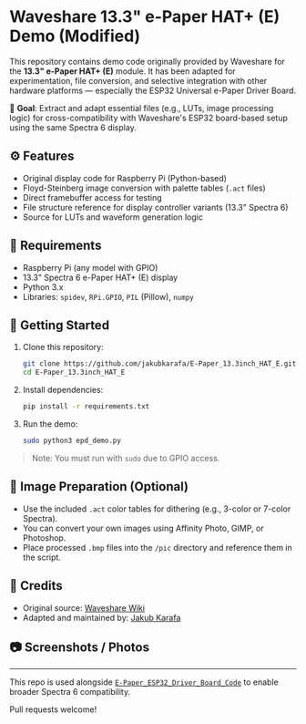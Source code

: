 # Waveshare 13.3" e-Paper HAT+ (E) Demo (Modified)

This repository contains demo code originally provided by Waveshare for the **13.3" e-Paper HAT+ (E)** module. It has been adapted for experimentation, file conversion, and selective integration with other hardware platforms — especially the ESP32 Universal e-Paper Driver Board.

🎯 **Goal**: Extract and adapt essential files (e.g., LUTs, image processing logic) for cross-compatibility with Waveshare's ESP32 board-based setup using the same Spectra 6 display.

## ⚙️ Features

- Original display code for Raspberry Pi (Python-based)
- Floyd-Steinberg image conversion with palette tables (`.act` files)
- Direct framebuffer access for testing
- File structure reference for display controller variants (13.3" Spectra 6)
- Source for LUTs and waveform generation logic

## 🧰 Requirements

- Raspberry Pi (any model with GPIO)
- 13.3" Spectra 6 e-Paper HAT+ (E) display
- Python 3.x
- Libraries: `spidev`, `RPi.GPIO`, `PIL` (Pillow), `numpy`

## 🚀 Getting Started

1. Clone this repository:
   ```bash
   git clone https://github.com/jakubkarafa/E-Paper_13.3inch_HAT_E.git
   cd E-Paper_13.3inch_HAT_E
   ```

2. Install dependencies:
   ```bash
   pip install -r requirements.txt
   ```

3. Run the demo:
   ```bash
   sudo python3 epd_demo.py
   ```

> Note: You must run with `sudo` due to GPIO access.

## 📄 Image Preparation (Optional)

- Use the included `.act` color tables for dithering (e.g., 3-color or 7-color Spectra).
- You can convert your own images using Affinity Photo, GIMP, or Photoshop.
- Place processed `.bmp` files into the `/pic` directory and reference them in the script.

## 📌 Credits

- Original source: [Waveshare Wiki](https://www.waveshare.com/wiki/13.3inch_e-Paper_HAT%2B_(E)_Manual)
- Adapted and maintained by: [Jakub Karafa](https://github.com/jakubkarafa)

## 📷 Screenshots / Photos

<!-- Add any photos of the HAT+ (E) display in action -->

---

This repo is used alongside [`E-Paper_ESP32_Driver_Board_Code`](https://github.com/jakubkarafa/E-Paper_ESP32_Driver_Board_Code.git) to enable broader Spectra 6 compatibility.

Pull requests welcome!